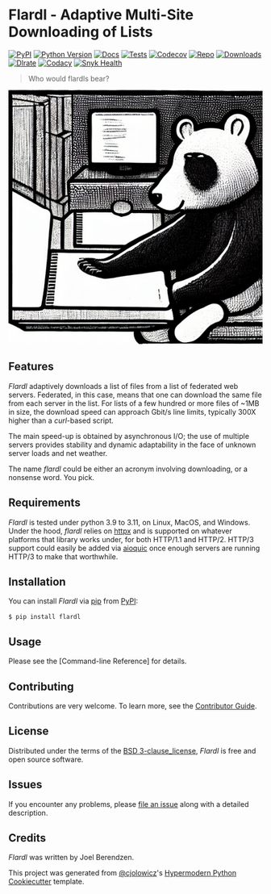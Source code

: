 # Flardl - Adaptive Multi-Site Downloading of Lists

[![PyPI](https://img.shields.io/pypi/v/flardl.svg)][pypi status]
[![Python Version](https://img.shields.io/pypi/pyversions/flardl)][pypi status]
[![Docs](https://img.shields.io/readthedocs/flardl/latest.svg?label=Read%20the%20Docs)][read the docs]
[![Tests](https://github.com/hydrationdynamics/flardl/workflows/Tests/badge.svg)][tests]
[![Codecov](https://codecov.io/gh/hydrationdynamics/flardl/branch/main/graph/badge.svg)][codecov]
[![Repo](https://img.shields.io/github/last-commit/hydrationdynamics/flardl)][repo]
[![Downloads](https://pepy.tech/badge/flardl)][downloads]
[![Dlrate](https://img.shields.io/pypi/dm/flardl)][dlrate]
[![Codacy](https://app.codacy.com/project/badge/Grade/3e29ba5ba23d48888372138790ab26f3)][codacy]
[![Snyk Health](https://snyk.io/advisor/python/flardl/badge.svg)][snyk]

[pypi status]: https://pypi.org/project/flardl/
[read the docs]: https://flardl.readthedocs.io/
[tests]: https://github.com/hydrationdynamics/flardl/actions?workflow=Tests
[codecov]: https://app.codecov.io/gh/hydrationdynamics/flardl
[repo]: https://github.com/hydrationdynamics/flardl
[downloads]: https://pepy.tech/project/flardl
[dlrate]: https://github.com/hydrationdynamics/flardl
[codacy]: https://www.codacy.com/gh/hydrationdynamics/flardl?utm_source=github.com&utm_medium=referral&utm_content=hydrationdynamics/zeigen&utm_campaign=Badge_Grade
[snyk]: https://snyk.io/advisor/python/flardl

> Who would flardls bear?

[![logo](https://raw.githubusercontent.com/hydrationdynamics/flardl/main/docs/_static/flardl_bear.png)][logo license]

[logo license]: https://raw.githubusercontent.com/hydrationdynamics/flardl/main/LICENSE.logo.txt

## Features

_Flardl_ adaptively downloads a list of files from a list of federated web servers.
Federated, in this case, means that one can download the same file from each server
in the list. For lists of a few hundred or more files of ~1MB in size, the download speed can
approach Gbit/s line limits, typically 300X higher than a _curl_-based script.

The main speed-up is obtained by asynchronous I/O; the use of multiple servers
provides stability and dynamic adaptability in the face of unknown server loads
and net weather.

The name _flardl_ could be either an acronym involving downloading, or a
nonsense word. You pick.

## Requirements

_Flardl_ is tested under python 3.9 to 3.11, on Linux, MacOS, and
Windows. Under the hood, _flardl_ relies on [httpx] and is supported
on whatever platforms that library works under, for both HTTP/1.1 and HTTP/2.
HTTP/3 support could easily be added via [aioquic] once enough servers are
running HTTP/3 to make that worthwhile.

[httpx]: https://www.python-httpx.org/
[aioquic]: https://github.com/aiortc/aioquic

## Installation

You can install _Flardl_ via [pip] from [PyPI]:

```console
$ pip install flardl
```

## Usage

Please see the [Command-line Reference] for details.

## Contributing

Contributions are very welcome.
To learn more, see the [Contributor Guide].

## License

Distributed under the terms of the [BSD 3-clause_license][license],
_Flardl_ is free and open source software.

## Issues

If you encounter any problems,
please [file an issue] along with a detailed description.

## Credits

_Flardl_ was written by Joel Berendzen.

This project was generated from [@cjolowicz]'s [Hypermodern Python Cookiecutter] template.

[@cjolowicz]: https://github.com/cjolowicz
[pypi]: https://pypi.org/
[hypermodern python cookiecutter]: https://github.com/cjolowicz/cookiecutter-hypermodern-python
[file an issue]: https://github.com/hydrationdynamics/flardl/issues
[pip]: https://pip.pypa.io/

<!-- github-only -->

[license]: https://github.com/hydrationdynamics/flardl/blob/main/LICENSE
[contributor guide]: https://github.com/hydrationdynamics/flardl/blob/main/CONTRIBUTING.md
